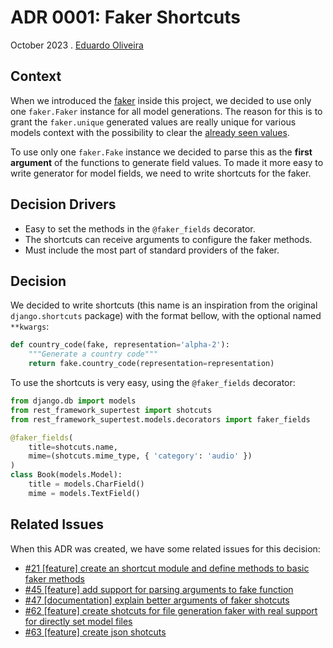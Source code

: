 # ADR 0001: Faker Shortcuts

October 2023 . [Eduardo Oliveira](https://github.com/EduardoJM)

## Context

When we introduced the [faker](https://faker.readthedocs.io/) inside this project, we decided to use only one `faker.Faker` instance for all model generations. The reason for this is to grant the `faker.unique` generated values are really unique for various models context with the possibility to clear the [already seen values](https://faker.readthedocs.io/en/master/fakerclass.html#unique-values).

To use only one `faker.Fake` instance we decided to parse this as the **first argument** of the functions to generate field values. To made it more easy to write generator for model fields, we need to write shortcuts for the faker.

## Decision Drivers

- Easy to set the methods in the `@faker_fields` decorator.
- The shortcuts can receive arguments to configure the faker methods.
- Must include the most part of standard providers of the faker.

## Decision

We decided to write shortcuts (this name is an inspiration from the original `django.shortcuts` package) with the format bellow, with the optional named `**kwargs`:

```python
def country_code(fake, representation='alpha-2'):
    """Generate a country code"""
    return fake.country_code(representation=representation)
```
To use the shortcuts is very easy, using the `@faker_fields` decorator:

```python
from django.db import models
from rest_framework_supertest import shotcuts
from rest_framework_supertest.models.decorators import faker_fields

@faker_fields(
    title=shotcuts.name,
    mime=(shotcuts.mime_type, { 'category': 'audio' })
)
class Book(models.Model):
    title = models.CharField()
    mime = models.TextField()
```

## Related Issues

When this ADR was created, we have some related issues for this decision:

- [#21 [feature] create an shortcut module and define methods to basic faker methods](https://github.com/inventare/django-rest-framework-supertest/issues/21)
- [#45 [feature] add support for parsing arguments to fake function](https://github.com/inventare/django-rest-framework-supertest/issues/45)
- [#47 [documentation] explain better arguments of faker shotcuts](https://github.com/inventare/django-rest-framework-supertest/issues/47)
- [#62 [feature] create shotcuts for file generation faker with real support for directly set model files](https://github.com/inventare/django-rest-framework-supertest/issues/62)
- [#63 [feature] create json shotcuts](https://github.com/inventare/django-rest-framework-supertest/issues/63)
